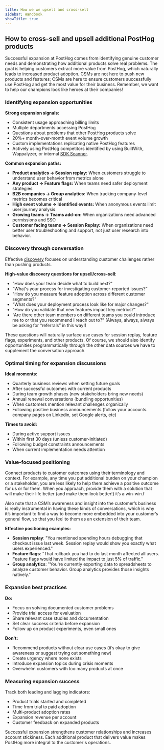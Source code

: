 ```yaml
---
title: How we we upsell and cross-sell
sidebar: Handbook
showTitle: true
---
```


## **How to cross-sell and upsell additional PostHog products**

Successful expansion at PostHog comes from identifying genuine customer needs and demonstrating how additional products solve real problems. The goal is helping customers extract more value from PostHog, which naturally leads to increased product adoption. CSMs are not here to push new products and features; CSMs are here to ensure customers successfully use PostHog and get the most value for their business. Remember, we want to help our champions look like heroes at their companies\!

### **Identifying expansion opportunities**

**Strong expansion signals:**

* Consistent usage approaching billing limits  
* Multiple departments accessing PostHog  
* Questions about problems that other PostHog products solve  
* 20%+ month-over-month event volume growth  
* Custom implementations replicating native PostHog features  
* Actively using PostHog competitors identified by using BuiltWith, Wappalyzer, or internal [SDK Scanner](https://sdk-scanner.posthog.dev).

**Common expansion paths:**

* **Product analytics → Session replay:** When customers struggle to understand user behavior from metrics alone  
* **Any product → Feature flags:** When teams need safer deployment strategies  
* **B2B companies → Group analytics:** When tracking company-level metrics becomes critical  
* **High event volume → Identified events:** When anonymous events limit user journey analysis  
* **Growing teams → Teams add-on:** When organizations need advanced permissions and SSO  
* **Customer facing teams → Session Replay:** When organizations need better user troubleshooting and support, not just user research into behavior.

### **Discovery through conversation**

Effective [discovery](https://posthog.com/handbook/cs-and-onboarding/getting-to-know-your-customers) focuses on understanding customer challenges rather than pushing products.

**High-value discovery questions for upsell/cross-sell:**

* "How does your team decide what to build next?"  
* "What's your process for investigating customer-reported issues?"  
* "How do you measure feature adoption across different customer segments?"  
* "What does your deployment process look like for major changes?"  
* "How do you validate that new features impact key metrics?"  
* “Are there other team members on different teams you could introduce me to or that you recommend I reach out to?” (Always, always, always be asking for “referrals” in this way\!)

These questions will naturally surface use cases for session replay, feature flags, experiments, and other products. Of course, we should also identify opportunities programmatically through the other data sources we have to supplement the conversation approach. 

### **Optimal timing for expansion discussions**

**Ideal moments:**

* Quarterly business reviews when setting future goals  
* After successful outcomes with current products  
* During team growth phases (new stakeholders bring new needs)  
* Annual renewal conversations (bundling opportunities)  
* When customers mention relevant challenges organically  
* Following positive business announcements (follow your accounts company pages on Linkedin, set Google alerts, etc)

**Times to avoid:**

* During active support issues  
* Within first 30 days (unless customer-initiated)  
* Following budget constraints announcements  
* When current implementation needs attention

### **Value-focused positioning**

Connect products to customer outcomes using their terminology and context. For example, any time you put additional burden on your champion or a stakeholder, you are less likely to help them achieve a positive outcome for us or for them. When you approach, provide them with a solution that will make their life better (and make them look better\!) it’s a win-win.f

Also note that a CSM’s awareness and insight into the customer’s business is really instrumental in having these kinds of conversations, which is why it’s important to find a way to become more embedded into your customer’s general flow, so that you feel to them as an extension of their team.

**Effective positioning examples:**

* **Session replay**: "You mentioned spending hours debugging that checkout issue last week. Session replay would show you exactly what users experienced."  
* **Feature flags**: "That rollback you had to do last month affected all users. Feature flags would have limited the impact to just 5% of traffic."  
* **Group analytics**: "You're currently exporting data to spreadsheets to analyze customer behavior. Group analytics provides those insights natively."

### **Expansion best practices**

**Do:**

* Focus on solving documented customer problems  
* Provide trial access for evaluation  
* Share relevant case studies and documentation  
* Set clear success criteria before expansion  
* Follow up on product experiments, even small ones

**Don't:**

* Recommend products without clear use cases (it’s okay to give awareness or suggest trying out something new)  
* Create urgency where none exists  
* Introduce expansion topics during crisis moments  
* Overwhelm customers with too many products at once

### **Measuring expansion success**

Track both leading and lagging indicators:

* Product trials started and completed  
* Time from trial to paid adoption  
* Multi-product adoption rates  
* Expansion revenue per account  
* Customer feedback on expanded products

Successful expansion strengthens customer relationships and increases account stickiness. Each additional product that delivers value makes PostHog more integral to the customer's operations.

